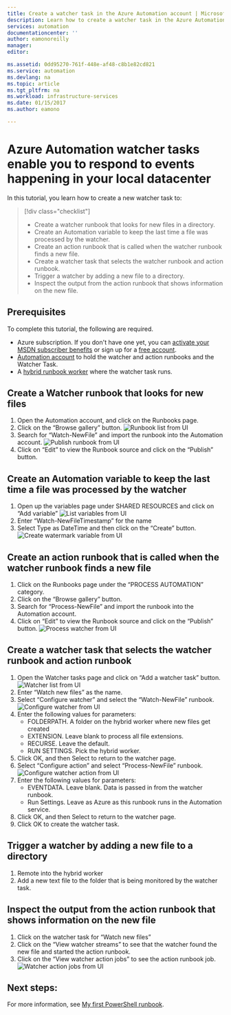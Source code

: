 ```yaml
---
title: Create a watcher task in the Azure Automation account | Microsoft Docs
description: Learn how to create a watcher task in the Azure Automation account to watch for new files created in a folder.
services: automation
documentationcenter: ''
author: eamonoreilly
manager: 
editor: 

ms.assetid: 0dd95270-761f-448e-af48-c8b1e82cd821
ms.service: automation
ms.devlang: na
ms.topic: article
ms.tgt_pltfrm: na
ms.workload: infrastructure-services
ms.date: 01/15/2017
ms.author: eamono

---
```


# Azure Automation watcher tasks enable you to respond to events happening in your local datacenter

In this tutorial, you learn how to create a new watcher task to:

> [!div class="checklist"]
> * Create a watcher runbook that looks for new files in a directory.
> * Create an Automation variable to keep the last time a file was processed by the watcher.
> * Create an action runbook that is called when the watcher runbook finds a new file.
> * Create a watcher task that selects the watcher runbook and action runbook.
> * Trigger a watcher by adding a new file to a directory.
> * Inspect the output from the action runbook that shows information on the new file.	

## Prerequisites

To complete this tutorial, the following are required.
+ Azure subscription. If you don't have one yet, you can [activate your MSDN subscriber benefits](https://azure.microsoft.com/pricing/member-offers/msdn-benefits-details/) or sign up for a [free account](https://azure.microsoft.com/free/?WT.mc_id=A261C142F).
+ [Automation account](automation-offering-get-started.md) to hold the watcher and action runbooks and the Watcher Task.
+ A [hybrid runbook worker](automation-hybrid-runbook-worker.md) where the watcher task runs.

## Create a Watcher runbook that looks for new files
1.	Open the Automation account, and click on the Runbooks page.
2.	Click on the “Browse gallery” button.
![Runbook list from UI](media/automation-watchers-tutorial/WatcherTasksRunbookList.png)
3.	Search for “Watch-NewFile” and import the runbook into the Automation account.
![Publish runbook from UI](media/automation-watchers-tutorial/Watch-NewFileRunbook.png)
4.	Click on “Edit” to view the Runbook source and click on the “Publish” button.

## Create an Automation variable to keep the last time a file was processed by the watcher
1.	Open up the variables page under SHARED RESOURCES and click on “Add variable”
![List variables from UI](media/automation-watchers-tutorial/WatcherVariableList.png)
2.	Enter “Watch-NewFileTimestamp” for the name
3.	Select Type as DateTime and then click on the “Create” button.
![Create watermark variable from UI](media/automation-watchers-tutorial/WatcherWatermarkVariable.png)

## Create an action runbook that is called when the watcher runbook finds a new file
1.	Click on the Runbooks page under the “PROCESS AUTOMATION” category.
2.	Click on the “Browse gallery” button.
3.	Search for “Process-NewFile” and import the runbook into the Automation account.
4.	Click on “Edit” to view the Runbook source and click on the “Publish” button.
![Process watcher from UI](media/automation-watchers-tutorial/Watch-ProcessNewFile.png)


## Create a watcher task that selects the watcher runbook and action runbook
1.	Open the Watcher tasks page and click on “Add a watcher task” button.
![Watcher list from UI](media/automation-watchers-tutorial/WatchersList.png)
2.	Enter “Watch new files” as the name.
3.	Select “Configure watcher” and select the “Watch-NewFile” runbook.
![Configure watcher from UI](media/automation-watchers-tutorial/ConfigureWatcher.png)
4.	Enter the following values for parameters:
    *	FOLDERPATH. A folder on the hybrid worker where new files get created
    *	EXTENSION. Leave blank to process all file extensions.
    *	RECURSE. Leave the default.
    *	RUN SETTINGS. Pick the hybrid worker.
5.	Click OK, and then Select to return to the watcher page.
6.	Select “Configure action” and select “Process-NewFile” runbook.
![Configure watcher action from UI](media/automation-watchers-tutorial/ConfigureAction.png)
7.	Enter the following values for parameters:
    *	EVENTDATA. Leave blank. Data is passed in from the watcher runbook.
    *	Run Settings. Leave as Azure as this runbook runs in the Automation service.
8.	Click OK, and then Select to return to the watcher page.
9.	Click OK to create the watcher task.

## Trigger a watcher by adding a new file to a directory
1.	Remote into the hybrid worker
2.	Add a new text file to the folder that is being monitored by the watcher task.

## Inspect the output from the action runbook that shows information on the new file
1.	Click on the watcher task for “Watch new files”
2.	Click on the “View watcher streams” to see that the watcher found the new file and started the action runbook.
3.	Click on the “View watcher action jobs” to see the action runbook job.
![Watcher action jobs from UI](media/automation-watchers-tutorial/WatcherActionJobs.png)


## Next steps:

For more information, see [My first PowerShell runbook](automation-first-runbook-textual-powershell.md).








